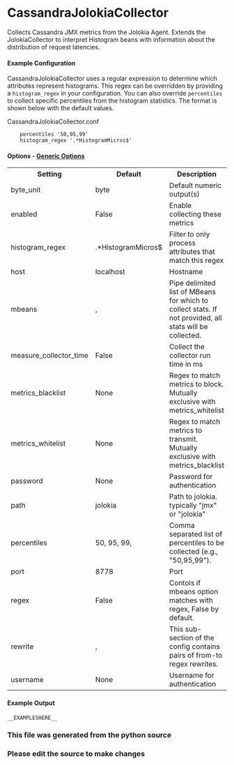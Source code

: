 CassandraJolokiaCollector
=====

Collects Cassandra JMX metrics from the Jolokia Agent.  Extends the
JolokiaCollector to interpret Histogram beans with information about the
distribution of request latencies.

#### Example Configuration
CassandraJolokiaCollector uses a regular expression to determine which
attributes represent histograms. This regex can be overridden by providing a
`histogram_regex` in your configuration.  You can also override `percentiles` to
collect specific percentiles from the histogram statistics.  The format is shown
below with the default values.

CassandraJolokiaCollector.conf

```
    percentiles '50,95,99'
    histogram_regex '.*HistogramMicros$'
```

#### Options - [Generic Options](Configuration)

<table><tr><th>Setting</th><th>Default</th><th>Description</th><th>Type</th></tr>
<tr><td>byte_unit</td><td>byte</td><td>Default numeric output(s)</td><td>str</td></tr>
<tr><td>enabled</td><td>False</td><td>Enable collecting these metrics</td><td>bool</td></tr>
<tr><td>histogram_regex</td><td>.*HistogramMicros$</td><td>Filter to only process attributes that match this regex</td><td>str</td></tr>
<tr><td>host</td><td>localhost</td><td>Hostname</td><td>str</td></tr>
<tr><td>mbeans</td><td>,</td><td>Pipe delimited list of MBeans for which to collect stats. If not provided, all stats will be collected.</td><td>list</td></tr>
<tr><td>measure_collector_time</td><td>False</td><td>Collect the collector run time in ms</td><td>bool</td></tr>
<tr><td>metrics_blacklist</td><td>None</td><td>Regex to match metrics to block. Mutually exclusive with metrics_whitelist</td><td>NoneType</td></tr>
<tr><td>metrics_whitelist</td><td>None</td><td>Regex to match metrics to transmit. Mutually exclusive with metrics_blacklist</td><td>NoneType</td></tr>
<tr><td>password</td><td>None</td><td>Password for authentication</td><td>NoneType</td></tr>
<tr><td>path</td><td>jolokia</td><td>Path to jolokia.  typically "jmx" or "jolokia"</td><td>str</td></tr>
<tr><td>percentiles</td><td>50, 95, 99,</td><td>Comma separated list of percentiles to be collected (e.g., "50,95,99").</td><td>list</td></tr>
<tr><td>port</td><td>8778</td><td>Port</td><td>int</td></tr>
<tr><td>regex</td><td>False</td><td>Contols if mbeans option matches with regex, False by default.</td><td>bool</td></tr>
<tr><td>rewrite</td><td>,</td><td>This sub-section of the config contains pairs of from-to regex rewrites.</td><td>list</td></tr>
<tr><td>username</td><td>None</td><td>Username for authentication</td><td>NoneType</td></tr>
</table>

#### Example Output

```
__EXAMPLESHERE__
```

### This file was generated from the python source
### Please edit the source to make changes


